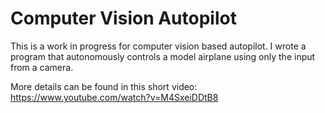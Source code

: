 # Computer Vision Autopilot

This is a work in progress for computer vision based autopilot. I wrote a program that autonomously controls a model airplane using only the input from a camera.

More details can be found in this short video: https://www.youtube.com/watch?v=M4SxeiDDtB8
